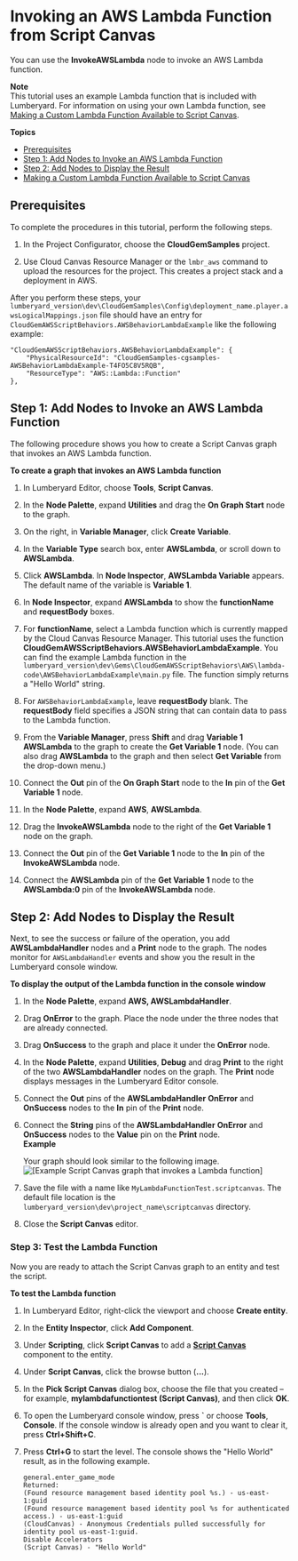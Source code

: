# Invoking an AWS Lambda Function from Script Canvas<a name="cloud-canvas-cloud-gem-aws-lambda-sc"></a>

You can use the **InvokeAWSLambda** node to invoke an AWS Lambda function\. 

**Note**  
This tutorial uses an example Lambda function that is included with Lumberyard\. For information on using your own Lambda function, see [Making a Custom Lambda Function Available to Script Canvas](cloud-canvas-cloud-gem-aws-lambda-sc-adding.md)\.

**Topics**
+ [Prerequisites](#cloud-canvas-cloud-gem-aws-lambda-sc-prerequisites)
+ [Step 1: Add Nodes to Invoke an AWS Lambda Function](#cloud-canvas-cloud-gem-aws-lambda-sc-step-1-add-nodes)
+ [Step 2: Add Nodes to Display the Result](#cloud-canvas-cloud-gem-aws-lambda-sc-step-2-display-the-result)
+ [Making a Custom Lambda Function Available to Script Canvas](cloud-canvas-cloud-gem-aws-lambda-sc-adding.md)

## Prerequisites<a name="cloud-canvas-cloud-gem-aws-lambda-sc-prerequisites"></a>

To complete the procedures in this tutorial, perform the following steps\.

1. In the Project Configurator, choose the **CloudGemSamples** project\.

1. Use Cloud Canvas Resource Manager or the `lmbr_aws` command to upload the resources for the project\. This creates a project stack and a deployment in AWS\.

After you perform these steps, your `lumberyard_version\dev\CloudGemSamples\Config\deployment_name.player.awsLogicalMappings.json` file should have an entry for `CloudGemAWSScriptBehaviors.AWSBehaviorLambdaExample` like the following example:

```
"CloudGemAWSScriptBehaviors.AWSBehaviorLambdaExample": {
    "PhysicalResourceId": "CloudGemSamples-cgsamples-AWSBehaviorLambdaExample-T4FO5C8V5RQB", 
    "ResourceType": "AWS::Lambda::Function"
},
```

## Step 1: Add Nodes to Invoke an AWS Lambda Function<a name="cloud-canvas-cloud-gem-aws-lambda-sc-step-1-add-nodes"></a>

The following procedure shows you how to create a Script Canvas graph that invokes an AWS Lambda function\.

**To create a graph that invokes an AWS Lambda function**

1. In Lumberyard Editor, choose **Tools**, **Script Canvas**\.

1. In the **Node Palette**, expand **Utilities** and drag the **On Graph Start** node to the graph\.

1. On the right, in **Variable Manager**, click **Create Variable**\.

1. In the **Variable Type** search box, enter **AWSLambda**, or scroll down to **AWSLambda**\.

1. Click **AWSLambda**\. In **Node Inspector**, **AWSLambda Variable** appears\. The default name of the variable is **Variable 1**\.

1. In **Node Inspector**, expand **AWSLambda** to show the **functionName** and **requestBody** boxes\.

1. For **functionName**, select a Lambda function which is currently mapped by the Cloud Canvas Resource Manager\. This tutorial uses the function **CloudGemAWSScriptBehaviors\.AWSBehaviorLambdaExample**\. You can find the example Lambda function in the `lumberyard_version\dev\Gems\CloudGemAWSScriptBehaviors\AWS\lambda-code\AWSBehaviorLambdaExample\main.py` file\. The function simply returns a "Hello World" string\.

1. For `AWSBehaviorLambdaExample`, leave **requestBody** blank\. The **requestBody** field specifies a JSON string that can contain data to pass to the Lambda function\.

1. From the **Variable Manager**, press **Shift** and drag **Variable 1 AWSLambda** to the graph to create the **Get Variable 1** node\. \(You can also drag **AWSLambda** to the graph and then select **Get Variable** from the drop\-down menu\.\)

1. Connect the **Out** pin of the **On Graph Start** node to the **In** pin of the **Get Variable 1** node\.

1. In the **Node Palette**, expand **AWS**, **AWSLambda**\.

1. Drag the **InvokeAWSLambda** node to the right of the **Get Variable 1** node on the graph\.

1. Connect the **Out** pin of the **Get Variable 1** node to the **In** pin of the **InvokeAWSLambda** node\.

1. Connect the **AWSLambda** pin of the **Get Variable 1** node to the **AWSLambda:0** pin of the **InvokeAWSLambda** node\.

## Step 2: Add Nodes to Display the Result<a name="cloud-canvas-cloud-gem-aws-lambda-sc-step-2-display-the-result"></a>

Next, to see the success or failure of the operation, you add **AWSLambdaHandler** nodes and a **Print** node to the graph\. The nodes monitor for `AWSLambdaHandler` events and show you the result in the Lumberyard console window\.

**To display the output of the Lambda function in the console window**

1. In the **Node Palette**, expand **AWS, AWSLambdaHandler**\.

1. Drag **OnError** to the graph\. Place the node under the three nodes that are already connected\.

1. Drag **OnSuccess** to the graph and place it under the **OnError** node\.

1. In the **Node Palette**, expand **Utilities**, **Debug** and drag **Print** to the right of the two **AWSLambdaHandler** nodes on the graph\. The **Print** node displays messages in the Lumberyard Editor console\.

1. Connect the **Out** pins of the **AWSLambdaHandler** **OnError** and **OnSuccess** nodes to the **In** pin of the **Print** node\.

1. Connect the **String** pins of the **AWSLambdaHandler** **OnError** and **OnSuccess** nodes to the **Value** pin on the **Print** node\.   
**Example**  

   Your graph should look similar to the following image\.  
![\[Example Script Canvas graph that invokes a Lambda function\]](http://docs.aws.amazon.com/lumberyard/latest/userguide/images/cloud-canvas-cloud-gem-aws-lambda-sc-1.png)

1. Save the file with a name like `MyLambdaFunctionTest.scriptcanvas`\. The default file location is the `lumberyard_version\dev\project_name\scriptcanvas` directory\.

1. Close the **Script Canvas** editor\.

### Step 3: Test the Lambda Function<a name="cloud-canvas-cloud-gem-aws-lambda-sc-step-3-test"></a>

Now you are ready to attach the Script Canvas graph to an entity and test the script\.

**To test the Lambda function**

1. In Lumberyard Editor, right\-click the viewport and choose **Create entity**\.

1. In the **Entity Inspector**, click **Add Component**\.

1. Under **Scripting**, click **Script Canvas** to add a **[Script Canvas](component-script-canvas.md)** component to the entity\.

1. Under **Script Canvas**, click the browse button \(**\.\.\.**\)\.

1. In the **Pick Script Canvas** dialog box, choose the file that you created – for example, **mylambdafunctiontest \(Script Canvas\)**, and then click **OK**\.

1. To open the Lumberyard console window, press **`** or choose **Tools**, **Console**\. If the console window is already open and you want to clear it, press **Ctrl\+Shift\+C**\.

1. Press **Ctrl\+G** to start the level\. The console shows the "Hello World" result, as in the following example\.

   ```
   general.enter_game_mode
   Returned:
   (Found resource management based identity pool %s.) - us-east-1:guid
   (Found resource management based identity pool %s for authenticated access.) - us-east-1:guid
   (CloudCanvas) - Anonymous Credentials pulled successfully for identity pool us-east-1:guid.
   Disable Accelerators
   (Script Canvas) - "Hello World"
   ```
